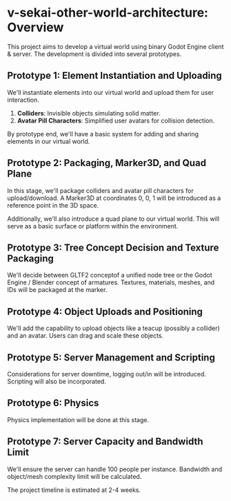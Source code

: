 # v-sekai-other-world-architecture: Overview

This project aims to develop a virtual world using binary Godot Engine client & server. The development is divided into several prototypes.

## Prototype 1: Element Instantiation and Uploading

We'll instantiate elements into our virtual world and upload them for user interaction.

1. **Colliders**: Invisible objects simulating solid matter.
2. **Avatar Pill Characters**: Simplified user avatars for collision detection.

By prototype end, we'll have a basic system for adding and sharing elements in our virtual world.

## Prototype 2: Packaging, Marker3D, and Quad Plane

In this stage, we'll package colliders and avatar pill characters for upload/download. A Marker3D at coordinates 0, 0, 1 will be introduced as a reference point in the 3D space.

Additionally, we'll also introduce a quad plane to our virtual world. This will serve as a basic surface or platform within the environment.

## Prototype 3: Tree Concept Decision and Texture Packaging

We'll decide between GLTF2 conceptof a unified node tree or the Godot Engine / Blender concept of armatures. Textures, materials, meshes, and IDs will be packaged at the marker.

## Prototype 4: Object Uploads and Positioning

We'll add the capability to upload objects like a teacup (possibly a collider) and an avatar. Users can drag and scale these objects.

## Prototype 5: Server Management and Scripting

Considerations for server downtime, logging out/in will be introduced. Scripting will also be incorporated.

## Prototype 6: Physics

Physics implementation will be done at this stage.

## Prototype 7: Server Capacity and Bandwidth Limit

We'll ensure the server can handle 100 people per instance. Bandwidth and object/mesh complexity limit will be calculated.

The project timeline is estimated at 2-4 weeks.
